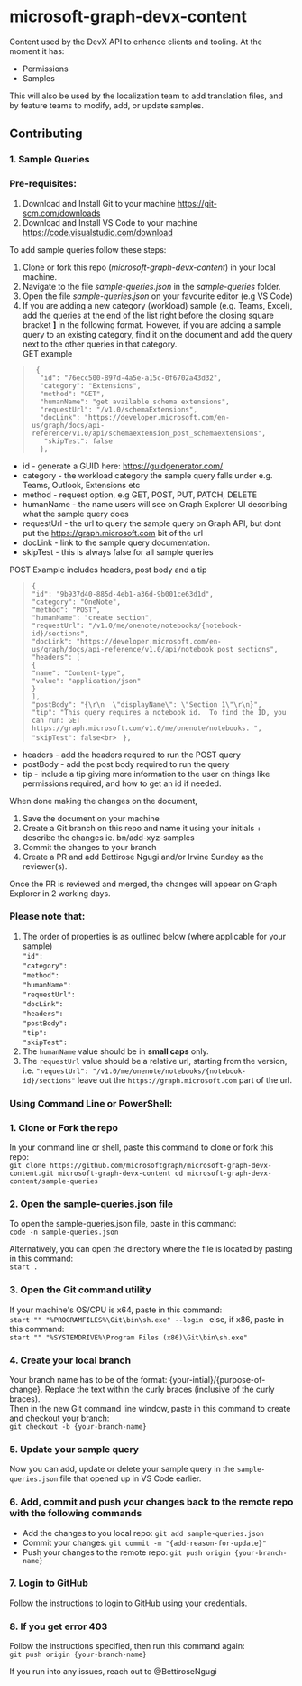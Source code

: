 # microsoft-graph-devx-content
Content used by the DevX API to enhance clients and tooling. At the moment it has: 
- Permissions
- Samples

This will also be used by the localization team to add translation files, and by feature teams to modify, add, or update samples. 

## Contributing
### 1. Sample Queries

### Pre-requisites:
1. Download and Install Git to your machine https://git-scm.com/downloads
1. Download and Install VS Code to your machine https://code.visualstudio.com/download

To add sample queries follow these steps:
1. Clone or fork this repo (*microsoft-graph-devx-content*) in your local machine.
1. Navigate to the file *sample-queries.json* in the *sample-queries* folder.
1. Open the file *sample-queries.json* on your favourite editor (e.g VS Code)
1. If you are adding a new category (workload) sample (e.g. Teams, Excel), add the queries at the end of the list right before the closing square bracket **]** in the following format. However, if you are adding a sample query to an existing category, find it on the document and add the query next to the other queries in that category. <br>
GET example <br>
>      {
>       "id": "76ecc500-897d-4a5e-a15c-0f6702a43d32",
>       "category": "Extensions",
>       "method": "GET",
>       "humanName": "get available schema extensions",
>       "requestUrl": "/v1.0/schemaExtensions",
>       "docLink": "https://developer.microsoft.com/en-us/graph/docs/api-reference/v1.0/api/schemaextension_post_schemaextensions",
>        "skipTest": false
>       },

- id - generate a GUID here: https://guidgenerator.com/ <br>
- category - the workload category the sample query falls under e.g. Teams, Outlook, Extensions etc <br>
- method - request option, e.g GET, POST, PUT, PATCH, DELETE <br>
- humanName - the name users will see on Graph Explorer UI describing what the sample query does <br>
- requestUrl - the url to query the sample query on Graph API, but dont put the https://graph.microsoft.com bit of the url <br>
- docLink - link to the sample query documentation. <br>
- skipTest - this is always false for all sample queries <br>

POST Example includes headers, post body and a tip <br>
>    `{`<br>
>        `"id": "9b937d40-885d-4eb1-a36d-9b001ce63d1d",`<br>
       `"category": "OneNote",`<br>
        `"method": "POST",`<br>
        `"humanName": "create section",`<br>
        `"requestUrl": "/v1.0/me/onenote/notebooks/{notebook-id}/sections",`<br>
        `"docLink": "https://developer.microsoft.com/en-us/graph/docs/api-reference/v1.0/api/notebook_post_sections",`<br>
        `"headers": [`<br>
            `{`<br>
                `"name": "Content-type",`<br>
                `"value": "application/json"`<br>
            `}`<br>
        `],`<br>
        `"postBody": "{\r\n  \"displayName\": \"Section 1\"\r\n}",`<br>
        `"tip": "This query requires a notebook id.  To find the ID, you can run: GET https://graph.microsoft.com/v1.0/me/onenote/notebooks. ",`<br>
        `"skipTest": false<br>`
   ` },`<br>
- headers - add the headers required to run the POST query
- postBody - add the post body required to run the query
- tip - include a tip giving more information to the user on things like permissions required, and how to get an id if needed.

When done making the changes on the document, 
1. Save the document on your machine
1. Create a Git branch on this repo and name it using your initials + describe the changes ie. bn/add-xyz-samples
1. Commit the changes to your branch 
1. Create a PR and add Bettirose Ngugi and/or Irvine Sunday as the reviewer(s).

Once the PR is reviewed and merged, the changes will appear on Graph Explorer in 2 working days.

### Please note that:
1. The order of properties is as outlined below (where applicable for your sample) <br>
      ` "id": `<br>
       `"category": `<br>
      ` "method": `<br>
       `"humanName":`<br>
       `"requestUrl":`<br>
       `"docLink": `<br>
       `"headers": `<br>
      ` "postBody": `<br>
       `"tip": `<br>
       `"skipTest": `<br>
1. The `humanName` value should be in **small caps** only. 
1. The `requestUrl` value should be a relative url, starting from the version, i.e. `"requestUrl": "/v1.0/me/onenote/notebooks/{notebook-id}/sections"` leave out the `https://graph.microsoft.com` part of the url.
### Using Command Line or PowerShell:

### 1. Clone or Fork the repo
In your command line or shell, paste this command to clone or fork this repo: <br/>
`git clone https://github.com/microsoftgraph/microsoft-graph-devx-content.git microsoft-graph-devx-content
cd microsoft-graph-devx-content/sample-queries
`

### 2. Open the sample-queries.json file
To open the sample-queries.json file, paste in this command: <br/>
`code -n sample-queries.json
` <br/>

Alternatively, you can open the directory where the file is located by pasting in this command: <br/>
`start .
`

### 3. Open the Git command utility
If your machine's OS/CPU is x64, paste in this command: <br/>
`start "" "%PROGRAMFILES%\Git\bin\sh.exe" --login
`
else, if x86, paste in this command: <br/>
`start "" "%SYSTEMDRIVE%\Program Files (x86)\Git\bin\sh.exe"
`

### 4. Create your local branch
Your branch name has to be of the format: {your-intial}/{purpose-of-change}.
Replace the text within the curly braces (inclusive of the curly braces). <br/>
Then in the new Git command line window, paste in this command to create and checkout your branch: <br/>
`git checkout -b {your-branch-name}
`

### 5. Update your sample query
Now you can add, update or delete your sample query in the `sample-queries.json` file that opened up in VS Code earlier.

### 6. Add, commit and push your changes back to the remote repo with the following commands
- Add the changes to you local repo: `git add sample-queries.json`
- Commit your changes: `git commit -m "{add-reason-for-update}"`
- Push your changes to the remote repo: `git push origin {your-branch-name}`

### 7. Login to GitHub
Follow the instructions to login to GitHub using your credentials.

### 8. If you get error 403
Follow the instructions specified, then run this command again:<br/>
`git push origin {your-branch-name}`

If you run into any issues, reach out to @BettiroseNgugi 

